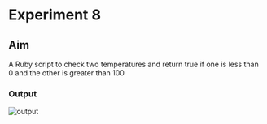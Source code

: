 # Experiment 8
## Aim
A Ruby script to check two temperatures and return true if one is less than 0 and the other is greater than 100

### Output
![output]()
